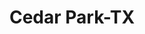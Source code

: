 ---
title: Cedar Park-TX
slug: cedar-park-tx
f_state:
- cms/state/texas.md
f_locations:
- cms/payday-loan/ace-americas-cash-express-874.md
- cms/payday-loan/check-go-10099.md
- cms/payday-loan/check-into-cash-12893.md
- cms/payday-loan/money-box-21150.md
- cms/payday-loan/quik-cash-25533.md
- cms/payday-loan/rapido-check-cashing-25752.md
- cms/payday-loan/speedy-stop-26853.md
- cms/payday-loan/th-e-money-box-27510.md
updated-on: '2024-05-30T13:41:28.615Z'
created-on: '2024-05-30T13:41:28.615Z'
published-on: '2024-05-30T13:54:32.469Z'
f_city: Cedar Park
layout: '[city].html'
tags: city
---